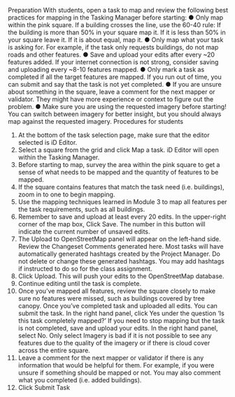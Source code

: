 Preparation
With students, open a task to map and review the following best practices for mapping in the Tasking
Manager before starting:
● Only map within the pink square. If a building crosses the line, use the 60-40 rule: If the building
is more than 50% in your square map it. If it is less than 50% in your square leave it. If it is about
equal, map it.
● Only map what your task is asking for. For example, if the task only requests buildings, do not
map roads and other features.
● Save and upload your edits after every ~20 features added. If your internet connection is not
strong, consider saving and uploading every ~8-10 features mapped.
● Only mark a task as completed if all the target features are mapped. If you run out of time, you
can submit and say that the task is not yet completed.
● If you are unsure about something in the square, leave a comment for the next mapper or
validator. They might have more experience or context to figure out the problem.
● Make sure you are using the requested imagery before starting! You can switch between
imagery for better insight, but you should always map against the requested imagery.
Procedures for students
1. At the bottom of the task selection page, make sure that the editor selected is iD Editor.
2. Select a square from the grid and click Map a task. iD Editor will open within the Tasking
Manager.
3. Before starting to map, survey the area within the pink square to get a sense of what needs to
be mapped and the quantity of features to be mapped.
4. If the square contains features that match the task need (i.e. buildings), zoom in to one to begin
mapping.
5. Use the mapping techniques learned in Module 3 to map all features per the task requirements,
such as all buildings.
6. Remember to save and upload at least every 20 edits. In the upper-right corner of the map box,
Click Save. The number in this button will indicate the current number of unsaved edits.
7. The Upload to OpenStreetMap panel will appear on the left-hand side. Review the Changeset
Comments generated here. Most tasks will have automatically generated hashtags created by
the Project Manager. Do not delete or change these generated hashtags. You may add
hashtags if instructed to do so for the class assignment.
8. Click Upload. This will push your edits to the OpenStreetMap database.
9. Continue editing until the task is complete.
10. Once you’ve mapped all features, review the square closely to make sure no features were
missed, such as buildings covered by tree canopy.
Once you’ve completed task and uploaded all edits. You can submit the task. In the right hand
panel, click Yes under the question ‘Is this task completely mapped?’
If you need to stop mapping but the task is not completed, save and upload your edits. In the
right hand panel, select No.
Only select Imagery is bad if it is not possible to see any features due to the quality of the
imagery or if there is cloud cover across the entire square.
12. Leave a comment for the next mapper or validator if there is any information that would be
helpful for them. For example, if you were unsure if something should be mapped or not. You
may also comment what you completed (i.e. added buildings).
13. Click Submit Task
